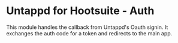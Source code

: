 Untappd for Hootsuite - Auth
===

This module handles the callback from Untappd's Oauth signin. It exchanges the auth code for a token and redirects to the main app.

